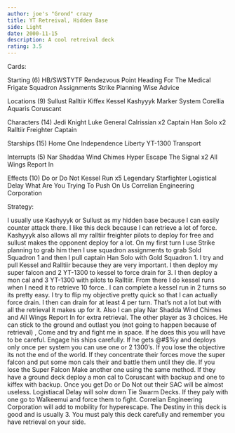 ```yaml
---
author: joe's "Grond" crazy
title: YT Retreival, Hidden Base
side: Light
date: 2000-11-15
description: A cool retreival deck
rating: 3.5
---
```

Cards: 

Starting (6)
HB/SWSTYTF
Rendezvous Point
Heading For The Medical Frigate
Squadron Assignments
Strike Planning
Wise Advice

Locations (9)
Sullust
Ralltiir
Kiffex
Kessel
Kashyyyk
Marker System
Corellia
Aquaris
Coruscant

Characters (14)
Jedi Knight Luke
General Calrissian x2
Captain Han Solo x2
Ralltiir Freighter Captain

Starships (15)
Home One
Independence
Liberty
YT-1300 Transport

Interrupts (5)
Nar Shaddaa Wind Chimes
Hyper Escape
The Signal x2
All Wings Report In

Effects (10)
Do or Do Not
Kessel Run x5
Legendary Starfighter
Logistical Delay
What Are You Trying To Push On Us
Correlian Engineering Corporation








Strategy: 

I usually use Kashyyyk or Sullust as my hidden base because I can easily counter attack there.  I like this deck because I can retrieve a lot of force.  Kashyyyk also allows all my ralltiir freighter pilots to deploy for free and sullust  makes the opponent deploy for a lot.  On my first turn I use Strike planning to grab him then I use squadron assignments to grab Sold Squadron 1 and then I pull captain Han Solo with Gold Squadron 1.  I try and pull Kessel and	Ralltiir because they are very important.  I then deploy my super falcon and 2 YT-1300 to kessel to force drain for 3.	I then deploy a mon cal and 3 YT-1300 with pilots to Ralltiir.	From there I do kessel runs when I need it to retrieve 10 force..  I can complete a kessel run in 2 turns so its pretty easy.  I try to flip my objective pretty quick so that I can actually force drain.  I then can drain for at least 4 per turn. That’s not a lot but with all the retrieval it makes up for it.  Also I can play Nar Shadda Wind Chimes and All Wings Report In for extra retrieval.  The other player as 3 choices.  He can stick to the ground and outlast you (not going to happen because of retrieval) , Come and try and fight me in space.  If he does this you will have to be careful.   Engage his ships carefully.  If he gets @#$%y and deploys only once per system  you can use one or 2 1300’s.  If you lose the objective its not the end of the world.  If they concentrate their forces move the super falcon and put some mon cals their and battle them until they die.  If you lose the Super Falcon Make another one using the same method.  If they have a ground deck deploy a mon cal to Coruscant with backup and one to kiffex with backup.  Once you get Do or Do Not out their SAC will be almost useless.  Logistiacal Delay will solw down Tie Swarm Decks.  If they paly with one go to Walkeemui and force them to fight.  Correlian Engineering Corporation will add to mobility for hyperescape.  The Destiny in this deck is good and is usually 3.  You must paly this deck carefully and remember you have retrieval on your side. 